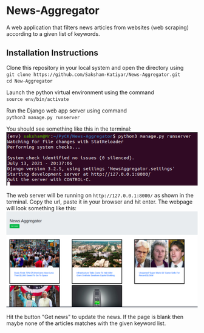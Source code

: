 # News-Aggregator
A web application that filters news articles from websites (web scraping) according to a given list of keywords.

## Installation Instructions
Clone this repository in your local system and open the directory using<br>
`git clone https://github.com/Saksham-Katiyar/News-Aggregator.git`<br>
`cd New-Aggregator`

Launch the python virtual environment using the command <br>
`source env/bin/activate`

Run the Django web app server using command <br>
`python3 manage.py runserver`

You should see something like this in the terminal:<br>
![ss2](./Screenshots/Screenshot2.png)

The web server will be running on `http://127.0.0.1:8000/` as shown in the terminal. Copy the url, paste it in your browser and hit enter. The webpage will look something like this:<br>
![ss1](./Screenshots/Screenshot1.png)

Hit the button "Get news" to update the news. If the page is blank then maybe none of the articles matches with the given keyword list.